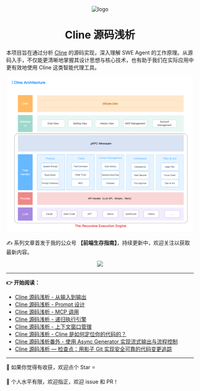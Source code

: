 <p align="center"><img alt="logo" src="https://cline.bot/assets/images/home/hero/hero-character.png" width="80" /></p>

<h1 align="center">
  <strong>Cline 源码浅析 </strong>
</h1>

本项目旨在通过分析 [Cline](https://github.com/cline/cline) 的源码实现，深入理解 SWE Agent 的工作原理。从源码入手，不仅能更清晰地掌握其设计思想与核心技术，也有助于我们在实际应用中更有效地使用 Cline 这类智能代理工具。

<p align="center">
	<img src="https://raw.githubusercontent.com/sleepy-zone/mp-pic-bed/main/2025/09/04/1756966035854-a10012bc-3fd7-41b8-8d66-0c6b761582a6.png" />
</p>

✍️ 系列文章首发于我的公众号 **【前端生存指南】**，持续更新中，欢迎关注以获取最新内容。

<p align="center"><img src="https://camo.githubusercontent.com/e29c39af8c4d7763dc27b237bfd067ccba4c27c135ce1abe1cb8180d7897527d/68747470733a2f2f636c6f75642d6d696e6170702d34373830332e636c6f75642e6966616e7275736572636f6e74656e742e636f6d2f317476414d3638437672783362664c522e6a7067" width="240" /></p>

---

**👉 开始阅读：**

* [Cline 源码浅析 - 从输入到输出](https://mp.weixin.qq.com/s/9bJAeQ3U0_U85sDCcJSXxw)
* [Cline 源码浅析 - Prompt 设计](https://mp.weixin.qq.com/s/pdznzYiS6oUT1epOuBLX3g)
* [Cline 源码浅析 - MCP 调用](https://mp.weixin.qq.com/s/_sU1KTFtV2eoURq0yKaabw)
* [Cline 源码浅析 - 递归执行引擎](https://mp.weixin.qq.com/s/shhTP1Q0xY2nEl9KsdEPbw)
* [Cline 源码浅析 - 上下文窗口管理](https://mp.weixin.qq.com/s/xRrpwqvPASFbFwXoUG9DVQ)
* [Cline 源码浅析 - Cline 是如何定位你的代码的？](https://mp.weixin.qq.com/s/JscMO1B6IvuskOGnTEvM0Q)
* [Cline 源码浅析番外 - 使用 Async Generator 实现流式输出与流程控制](https://mp.weixin.qq.com/s/1R1JpXP5tQCE3Qf5afpDDg)
* [Cline 源码浅析 — 检查点：用影子 Git 实现安全可靠的代码变更追踪](https://mp.weixin.qq.com/s/WyUVpFBrpTVHSIgwhD4E_Q)

---

🌟 如果你觉得有收获，欢迎点个 Star ⭐

💬 个人水平有限，欢迎指正，欢迎 issue 和 PR！
